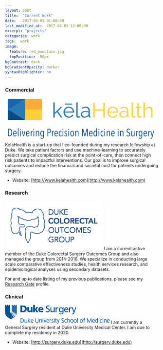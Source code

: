 ```yaml
---
layout: post
title:  "Current Work"
date:   2017-04-03 01:00:00
last_modified_at:  2017-04-03 12:00:00
excerpt: "projects"
categories: work
tags:  work
image:
  feature: red_mountain.jpg
  topPosition: -50px
bgContrast: dark
bgGradientOpacity: darker
syntaxHighlighter: no
---
```

### Commercial
![kelahealth logo](/assets/images/posts/kela_logo_darkerOrange.png)
KelaHealth is a start-up that I co-founded during my research fellowship at Duke. We take patient factors and use machine-learning to accurately predict surgical complication risk at the point-of-care, then connect high risk patients to impactful interventions. Our goal is to improve surgical outcomes and reduce the financial and societal cost for patients undergoing surgery.

- Website: [http://www.kelahealth.com](http://www.kelahealth.com)

### Research
![colorectal outcomes group](/assets/images/posts/crs_group_logo.png)
I am a current active member of the Duke Colorectal Surgery Outcomes Group and also managed the group from 2014-2016. We specialize in conducting large scale comparative effectiveness studies, health services research, and epidemiological analyses using secondary datasets. 

For and up to date listing of my previous publications, please see my [Research Gate](http://researchgate.net/profile/Zhifei_sun) profile.

### Clinical
![Duke Surgery](/assets/images/posts/logo-surgery.png)
I am currently a General Surgery resident at Duke University Medical Center. I am due to complete my residency in 2020.

- Website: [http://surgery.duke.edu](http://surgery.duke.edu)